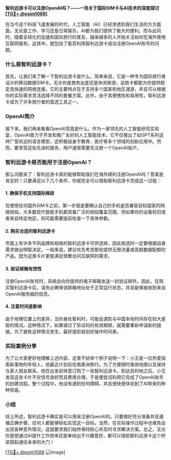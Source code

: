 **智利远游卡可以注册OpenAI吗？——一场关于国际SIM卡与AI技术的深度探讨[[TG💪+ @esim1088](https://t.me/s/esim1088)]**

在当今这个科技飞速发展的时代，人工智能（AI）已经渗透到我们生活的方方面面。无论是工作、学习还是日常娱乐，AI都为我们提供了极大的便利。而与此同时，随着全球化的加速和国际旅行的普及，越来越多的人开始关注如何在海外使用互联网服务。这其中，就包括了能否利用智利远游卡成功注册OpenAI账号的问题。

### 什么是智利远游卡？

首先，让我们来了解一下智利远游卡是什么。简单来说，它是一种专为国际旅行者设计的移动数据SIM卡。无论你是商务出差还是休闲旅游，这款卡都能为你提供稳定且快速的网络连接。它的主要特点在于支持多个国家和地区漫游，并且可以根据你的实际需求灵活选择不同的套餐方案。此外，由于其便携性和易用性，智利远游卡成为了许多旅行者的首选工具之一。

### OpenAI简介

接下来，我们再来看看OpenAI究竟是什么。作为一家领先的人工智能研究实验室，OpenAI致力于开发和推广友好的人工智能技术。它不仅推出了如GPT系列这样广受欢迎的语言模型，还积极投身于教育、医疗等多个领域的创新应用中。然而，要享受这些先进的服务，用户通常需要先注册一个OpenAI账户。

### 智利远游卡是否能用于注册OpenAI？

那么问题来了：智利远游卡真的能够帮助我们在海外顺利注册OpenAI吗？答案是肯定的！只要满足以下几个条件，你就完全可以借助智利远游卡完成这一过程：

#### 1. 确保手机支持国际频段
在使用任何国外SIM卡之前，第一步就是要确认自己的手机是否兼容目标国家的网络频段。大多数现代智能手机都具备广泛的频段覆盖范围，但如果你的设备较旧或者来自特定地区，则可能需要提前检查一下具体参数。

#### 2. 购买合适的智利远游卡
市面上有许多不同品牌和规格的智利远游卡可供选择，因此挑选时一定要根据自身需求做出明智决定。一般来说，建议优先考虑那些提供无限流量或高额数据配额的产品，因为这类卡片更能满足频繁访问互联网的需求。

#### 3. 验证邮箱有效性
注册OpenAI账号时，系统会向你提供的电子邮箱发送一封验证邮件。因此，在购买智利远游卡后，请务必确保该邮箱地址处于正常运行状态，并且能够接收到来自OpenAI服务器的信息。

#### 4. 注意时间差影响
由于地理位置上的差异，当你身处智利时，可能会遇到与中国本地时间存在较大差距的情况。这种情况下，如果错过了验证码的有效期限，就需要重新申请新的链接。为了避免这种情况发生，最好提前规划好操作时间表。

### 实际案例分享

为了让大家更好地理解上述内容，这里不妨举个例子说明一下：小王是一位热爱探索新事物的年轻人，他最近计划前往南美洲旅行。为了方便随时查阅地图以及保持与家人朋友联系，他在出发前特意订购了一张智利远游卡。到达目的地之后，小王发现这张卡片不仅信号良好而且费用合理，于是便尝试利用它完成了OpenAI账号的创建流程。整个过程中，他没有遇到任何障碍，并且很快便体验到了AI带来的种种惊喜。

### 小结

综上所述，智利远游卡确实是可以用来注册OpenAI的。只要做好充分准备并且遵循正确步骤，任何人都能够轻松实现这一目标。当然，在实际操作过程中也难免会出现各种意外情况，这就要求我们始终保持耐心并及时寻求解决方案。总之，无论你是想通过AI提升工作效率还是单纯出于兴趣爱好，都可以借助智利远游卡这个桥梁搭起通往未来的大门！

[[TG💪+ @esim1088](https://t.me/s/esim1088) ![Image](https://i.postimg.cc/4NQfJmqS/Snipaste-2025-05-13-00-14-12.png)]